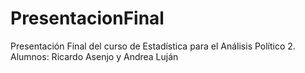 # PresentacionFinal
Presentación Final del curso de Estadística para el Análisis Político 2. Alumnos: Ricardo Asenjo y Andrea Luján
